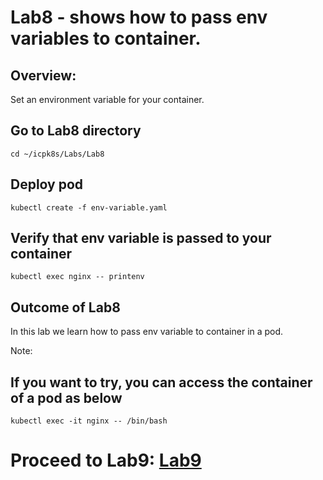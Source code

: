 # Lab8 - shows how to pass env variables to container.

## Overview:
Set an environment variable for your container.

## Go to Lab8 directory
`cd ~/icpk8s/Labs/Lab8`

## Deploy pod
`kubectl create -f env-variable.yaml`

## Verify that env variable is passed to your container
`kubectl exec nginx -- printenv`

## Outcome of Lab8
In this lab we learn how to pass env variable to container in a pod.

Note:
## If you want to try, you can access the container of a pod as below
`kubectl exec -it nginx -- /bin/bash`

# Proceed to Lab9: [Lab9](../Lab9/README.md)
